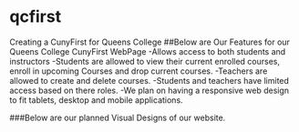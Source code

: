 # qcfirst
Creating a CunyFirst for Queens College
##Below are Our Features for our Queens College CunyFirst WebPage
-Allows access to both students and instructors
  -Students are allowed to view their current enrolled courses, enroll in upcoming Courses and drop current courses.
  -Teachers are allowed to create and delete courses.
  -Students and teachers have limited access based on there roles.
  -We plan on having a responsive web design to fit tablets, desktop and mobile applications.
  
  ###Below are our planned Visual Designs of our website.
